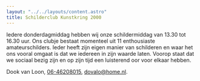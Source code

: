 ```yaml
---
layout: "../../layouts/content.astro"
title: Schilderclub Kunstkring 2000
---
```


Iedere donderdagmiddag hebben wij onze schildermiddag van 13.30 tot 16.30 uur. Ons clubje bestaat momenteel uit 11 enthousiaste amateurschilders. Ieder heeft zijn eigen manier van schilderen en waar het ons vooral omgaat is dat we iedereen in zijn waarde laten. Voorop staat dat we sociaal bezig zijn en op zijn tijd een luisterend oor voor elkaar hebben.

Dook van Loon, [06-46208015](tel:0646208015), [dovalo@home.nl](mailto:dovalo@home.nl).